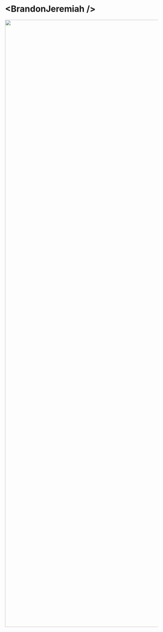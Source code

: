 <h1 align="left">&lt;BrandonJeremiah /&gt;</h1>
<!-- <p align="left">I'm a student who enjoys learning new things, building simple projects, and figuring things out through trial and error. I’m not an expert (yet), but I love improving little by little. </p> -->
		

<p align="left">
<!-- <img src="https://raw.githubusercontent.com/syvixor/skills-icons/main/icons/figma.svg" height="45"/>
<img src="https://raw.githubusercontent.com/syvixor/skills-icons/main/icons/javascript.svg" height="45"/>
<img src="https://raw.githubusercontent.com/syvixor/skills-icons/main/icons/python.svg" height="45"/>
<img src="https://raw.githubusercontent.com/syvixor/skills-icons/main/icons/reactjs.svg" height="45"/>
<img src="https://raw.githubusercontent.com/syvixor/skills-icons/main/icons/tailwindcss.svg" height="45"/>
<img src="https://raw.githubusercontent.com/syvixor/skills-icons/main/icons/nextjs.svg" height="45"/>
<img src="https://raw.githubusercontent.com/syvixor/skills-icons/main/icons/vercel.svg" height="45"/>
<img src="https://raw.githubusercontent.com/syvixor/skills-icons/main/icons/typescript.svg" height="45"/>
<img src="https://raw.githubusercontent.com/syvixor/skills-icons/main/icons/mysql.svg" height="45"/>
<img src="https://skillicons.dev/icons?i=css&theme=dark" height="45"/>
<img src="https://cdn.jsdelivr.net/gh/devicons/devicon/icons/csharp/csharp-original.svg" height="45"/>
<img src="https://raw.githubusercontent.com/syvixor/skills-icons/main/icons/nodejs.svg" height="45"/>
 <img src="https://raw.githubusercontent.com/syvixor/skills-icons/main/icons/postman.svg" height="45"/> 
<img src="https://cdn.jsdelivr.net/gh/devicons/devicon/icons/cplusplus/cplusplus-original.svg" height="45"/>
<img src="https://raw.githubusercontent.com/syvixor/skills-icons/main/icons/java.svg" height="45"/> -->

	
<!-- <img src="https://raw.githubusercontent.com/syvixor/skills-icons/main/icons/expressjs.svg" height="40"/> -->
<!--   <img src="https://raw.githubusercontent.com/syvixor/skills-icons/main/icons/astro.svg" height="40"/> -->
<!-- <img src="https://cdn.jsdelivr.net/gh/devicons/devicon/icons/php/php-original.svg" height="45"/>
<img src="https://raw.githubusercontent.com/syvixor/skills-icons/main/icons/laravel.svg" height="45"/> -->

</p>

<p align="center">
<!--   <img src="https://github.com/user-attachments/assets/368994de-b6f4-4c7b-a83c-846ae3d39d30"/> -->
<!--   <img src="https://github.com/user-attachments/assets/6da4fea7-357c-4942-bc42-df48c9edb4dc" width= "2000"/> -->
<!--   <img src="https://github.com/user-attachments/assets/e0d13071-9b2e-4172-8c8b-e2608eb8a1d4" width= "2000"/> -->
  <img src="https://github.com/user-attachments/assets/7a3ee5c1-1678-4db5-8b11-88c37cefbb11" width= "2000"/>
</p>
